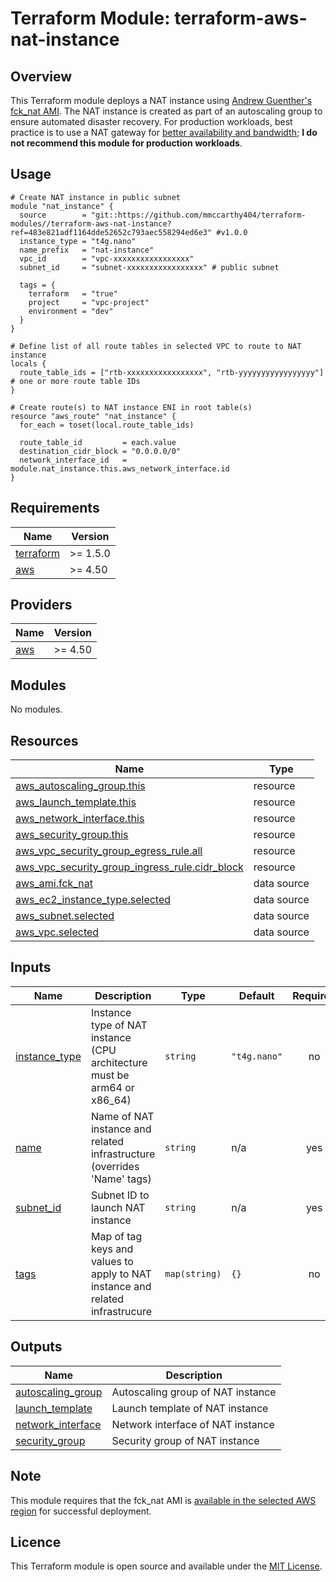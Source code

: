 # Terraform Module: terraform-aws-nat-instance

## Overview

This Terraform module deploys a NAT instance using [Andrew Guenther's fck_nat AMI](https://github.com/AndrewGuenther/fck-nat). The NAT instance is created as part of an autoscaling group to ensure automated disaster recovery. For production workloads, best practice is to use a NAT gateway for [better availability and bandwidth](https://docs.aws.amazon.com/vpc/latest/userguide/vpc-nat-comparison.html); **I do not recommend this module for production workloads**. 

## Usage

```hcl
# Create NAT instance in public subnet
module "nat_instance" {
  source        = "git::https://github.com/mmccarthy404/terraform-modules//terraform-aws-nat-instance?ref=483e821adf1164dde52652c793aec558294ed6e3" #v1.0.0
  instance_type = "t4g.nano"
  name_prefix   = "nat-instance"
  vpc_id        = "vpc-xxxxxxxxxxxxxxxxx"
  subnet_id     = "subnet-xxxxxxxxxxxxxxxxx" # public subnet

  tags = {
    terraform   = "true"
    project     = "vpc-project"
    environment = "dev"
  }
}

# Define list of all route tables in selected VPC to route to NAT instance 
locals {
  route_table_ids = ["rtb-xxxxxxxxxxxxxxxxx", "rtb-yyyyyyyyyyyyyyyyy"] # one or more route table IDs
}

# Create route(s) to NAT instance ENI in root table(s)
resource "aws_route" "nat_instance" {
  for_each = toset(local.route_table_ids)

  route_table_id         = each.value
  destination_cidr_block = "0.0.0.0/0"
  network_interface_id   = module.nat_instance.this.aws_network_interface.id
}
```

<!-- BEGIN_TF_DOCS -->
## Requirements

| Name | Version |
|------|---------|
| <a name="requirement_terraform"></a> [terraform](#requirement\_terraform) | >= 1.5.0 |
| <a name="requirement_aws"></a> [aws](#requirement\_aws) | >= 4.50 |

## Providers

| Name | Version |
|------|---------|
| <a name="provider_aws"></a> [aws](#provider\_aws) | >= 4.50 |

## Modules

No modules.

## Resources

| Name | Type |
|------|------|
| [aws_autoscaling_group.this](https://registry.terraform.io/providers/hashicorp/aws/latest/docs/resources/autoscaling_group) | resource |
| [aws_launch_template.this](https://registry.terraform.io/providers/hashicorp/aws/latest/docs/resources/launch_template) | resource |
| [aws_network_interface.this](https://registry.terraform.io/providers/hashicorp/aws/latest/docs/resources/network_interface) | resource |
| [aws_security_group.this](https://registry.terraform.io/providers/hashicorp/aws/latest/docs/resources/security_group) | resource |
| [aws_vpc_security_group_egress_rule.all](https://registry.terraform.io/providers/hashicorp/aws/latest/docs/resources/vpc_security_group_egress_rule) | resource |
| [aws_vpc_security_group_ingress_rule.cidr_block](https://registry.terraform.io/providers/hashicorp/aws/latest/docs/resources/vpc_security_group_ingress_rule) | resource |
| [aws_ami.fck_nat](https://registry.terraform.io/providers/hashicorp/aws/latest/docs/data-sources/ami) | data source |
| [aws_ec2_instance_type.selected](https://registry.terraform.io/providers/hashicorp/aws/latest/docs/data-sources/ec2_instance_type) | data source |
| [aws_subnet.selected](https://registry.terraform.io/providers/hashicorp/aws/latest/docs/data-sources/subnet) | data source |
| [aws_vpc.selected](https://registry.terraform.io/providers/hashicorp/aws/latest/docs/data-sources/vpc) | data source |

## Inputs

| Name | Description | Type | Default | Required |
|------|-------------|------|---------|:--------:|
| <a name="input_instance_type"></a> [instance\_type](#input\_instance\_type) | Instance type of NAT instance (CPU architecture must be arm64 or x86\_64) | `string` | `"t4g.nano"` | no |
| <a name="input_name"></a> [name](#input\_name) | Name of NAT instance and related infrastructure (overrides 'Name' tags) | `string` | n/a | yes |
| <a name="input_subnet_id"></a> [subnet\_id](#input\_subnet\_id) | Subnet ID to launch NAT instance | `string` | n/a | yes |
| <a name="input_tags"></a> [tags](#input\_tags) | Map of tag keys and values to apply to NAT instance and related infrastrucure | `map(string)` | `{}` | no |

## Outputs

| Name | Description |
|------|-------------|
| <a name="output_autoscaling_group"></a> [autoscaling\_group](#output\_autoscaling\_group) | Autoscaling group of NAT instance |
| <a name="output_launch_template"></a> [launch\_template](#output\_launch\_template) | Launch template of NAT instance |
| <a name="output_network_interface"></a> [network\_interface](#output\_network\_interface) | Network interface of NAT instance |
| <a name="output_security_group"></a> [security\_group](#output\_security\_group) | Security group of NAT instance |
<!-- END_TF_DOCS -->

## Note

This module requires that the fck_nat AMI is [available in the selected AWS region](https://github.com/AndrewGuenther/fck-nat/blob/main/packer/fck-nat-public-all-regions.pkrvars.hcl) for successful deployment.

## Licence

This Terraform module is open source and available under the [MIT License](https://github.com/mmccarthy404/terraform-modules/blob/main/LICENSE).